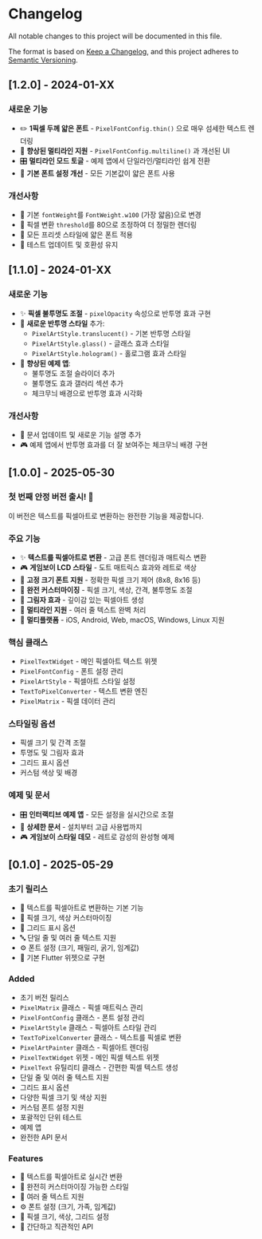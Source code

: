 # Changelog

All notable changes to this project will be documented in this file.

The format is based on [Keep a Changelog](https://keepachangelog.com/en/1.0.0/),
and this project adheres to [Semantic Versioning](https://semver.org/spec/v2.0.0.html).

## [1.2.0] - 2024-01-XX

### 새로운 기능
- ✏️ **1픽셀 두께 얇은 폰트** - `PixelFontConfig.thin()` 으로 매우 섬세한 텍스트 렌더링
- 📝 **향상된 멀티라인 지원** - `PixelFontConfig.multiline()` 과 개선된 UI
- 🎛️ **멀티라인 모드 토글** - 예제 앱에서 단일라인/멀티라인 쉽게 전환
- 🔧 **기본 폰트 설정 개선** - 모든 기본값이 얇은 폰트 사용

### 개선사항
- 📖 기본 `fontWeight`를 `FontWeight.w100` (가장 얇음)으로 변경
- 🎯 픽셀 변환 `threshold`를 80으로 조정하여 더 정밀한 렌더링
- 🎨 모든 프리셋 스타일에 얇은 폰트 적용
- 🧪 테스트 업데이트 및 호환성 유지

## [1.1.0] - 2024-01-XX

### 새로운 기능
- ✨ **픽셀 불투명도 조절** - `pixelOpacity` 속성으로 반투명 효과 구현
- 🎨 **새로운 반투명 스타일** 추가:
  - `PixelArtStyle.translucent()` - 기본 반투명 스타일
  - `PixelArtStyle.glass()` - 글래스 효과 스타일
  - `PixelArtStyle.hologram()` - 홀로그램 효과 스타일
- 🔧 **향상된 예제 앱**:
  - 불투명도 조절 슬라이더 추가
  - 불투명도 효과 갤러리 섹션 추가
  - 체크무늬 배경으로 반투명 효과 시각화

### 개선사항
- 📖 문서 업데이트 및 새로운 기능 설명 추가
- 🎮 예제 앱에서 반투명 효과를 더 잘 보여주는 체크무늬 배경 구현

## [1.0.0] - 2025-05-30

### 첫 번째 안정 버전 출시! 🎉

이 버전은 텍스트를 픽셀아트로 변환하는 완전한 기능을 제공합니다.

### 주요 기능
- ✨ **텍스트를 픽셀아트로 변환** - 고급 폰트 렌더링과 매트릭스 변환
- 🎮 **게임보이 LCD 스타일** - 도트 매트릭스 효과와 레트로 색상
- 📐 **고정 크기 폰트 지원** - 정확한 픽셀 크기 제어 (8x8, 8x16 등)
- 🎨 **완전 커스터마이징** - 픽셀 크기, 색상, 간격, 불투명도 조절
- 🌟 **그림자 효과** - 깊이감 있는 픽셀아트 생성
- 📝 **멀티라인 지원** - 여러 줄 텍스트 완벽 처리
- 📱 **멀티플랫폼** - iOS, Android, Web, macOS, Windows, Linux 지원

### 핵심 클래스
- `PixelTextWidget` - 메인 픽셀아트 텍스트 위젯
- `PixelFontConfig` - 폰트 설정 관리
- `PixelArtStyle` - 픽셀아트 스타일 설정
- `TextToPixelConverter` - 텍스트 변환 엔진
- `PixelMatrix` - 픽셀 데이터 관리

### 스타일링 옵션
- 픽셀 크기 및 간격 조절
- 투명도 및 그림자 효과
- 그리드 표시 옵션
- 커스텀 색상 및 배경

### 예제 및 문서
- 🎛️ **인터랙티브 예제 앱** - 모든 설정을 실시간으로 조절
- 📖 **상세한 문서** - 설치부터 고급 사용법까지
- 🎮 **게임보이 스타일 데모** - 레트로 감성의 완성형 예제

## [0.1.0] - 2025-05-29

### 초기 릴리스
- 📝 텍스트를 픽셀아트로 변환하는 기본 기능
- 🎨 픽셀 크기, 색상 커스터마이징
- 📐 그리드 표시 옵션
- 🔤 단일 줄 및 여러 줄 텍스트 지원
- ⚙️ 폰트 설정 (크기, 패밀리, 굵기, 임계값)
- 📱 기본 Flutter 위젯으로 구현

### Added
- 초기 버전 릴리스
- `PixelMatrix` 클래스 - 픽셀 매트릭스 관리
- `PixelFontConfig` 클래스 - 폰트 설정 관리
- `PixelArtStyle` 클래스 - 픽셀아트 스타일 관리
- `TextToPixelConverter` 클래스 - 텍스트를 픽셀로 변환
- `PixelArtPainter` 클래스 - 픽셀아트 렌더링
- `PixelTextWidget` 위젯 - 메인 픽셀 텍스트 위젯
- `PixelText` 유틸리티 클래스 - 간편한 픽셀 텍스트 생성
- 단일 줄 및 여러 줄 텍스트 지원
- 그리드 표시 옵션
- 다양한 픽셀 크기 및 색상 지원
- 커스텀 폰트 설정 지원
- 포괄적인 단위 테스트
- 예제 앱
- 완전한 API 문서

### Features
- 📝 텍스트를 픽셀아트로 실시간 변환
- 🎨 완전히 커스터마이징 가능한 스타일
- 📏 여러 줄 텍스트 지원
- ⚙️ 폰트 설정 (크기, 가족, 임계값)
- 🔧 픽셀 크기, 색상, 그리드 설정
- 🚀 간단하고 직관적인 API
